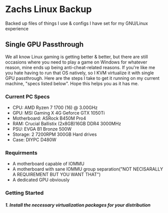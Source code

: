 # Zachs Linux Backup
Backed up files of things I use & configs I have set for my GNU/Linux experience


## Single GPU Passthrough
We all know Linux gaming is getting better & better, but there are still occasions where you need to play a game on Windows for whatever reason, mine ends up being anti-cheat-related reasons. If you're like me you hate having to run that OS natively, so I KVM virtualize it with single GPU passthrough. Here are the steps I take to get it running on my current machine, "specs listed below". Hope this helps you as it has me.

### Current PC Specs
* CPU: AMD Ryzen 7 1700 (16) @ 3.00GHz
* GPU: MSI Gaming X 4G Geforce GTX 1050Ti
* Motherboard: ASRock B450M Pro4
* RAM: Crucial Ballistix (2x8GB)16GB DDR4 3000MHz
* PSU: EVGA B1 Bronze 500W
* Storage: 2 7200RPM 300GB Hard drives
* Case: DIYPC D480W

### Requirments
- A motherboard capable of IOMMU
- A motherboard with sane IOMMU group separation("NOT NECISARALLY A REQUIREMENT BUT YOU WANT THAT")
- A dedicated GPU obviously

### Getting Started
##### 1. Install the necessary virtualization packages for your distribution

